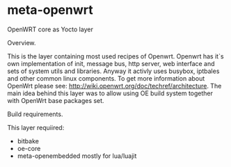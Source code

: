 # meta-openwrt
OpenWRT core as Yocto layer

Overview.

This is the layer containing most used recipes of Openwrt.
Openwrt has it`s own implementation of init, message bus, http server, web interface and sets of system utils and libraries.
Anyway it activly uses busybox, iptbales and other common linux components.
To get more information about OpenWrt please see: http://wiki.openwrt.org/doc/techref/architecture.
The main idea behind this layer was to allow using OE build system together with OpenWrt base packages set.

Build requirements.

This layer requiired:
* bitbake
* oe-core
* meta-openembedded mostly for lua/luajit
